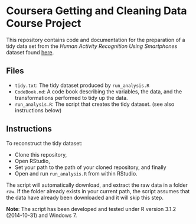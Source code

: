Coursera Getting and Cleaning Data Course Project
==

This repository contains code and documentation for the preparation of a tidy data set from the *Human Activity Recognition Using Smartphones* dataset found [here](http://archive.ics.uci.edu/ml/datasets/Human+Activity+Recognition+Using+Smartphones).

Files
--

- `tidy.txt`: The tidy dataset produced by `run_analysis.R`
- `CodeBook.md`: A code book describing the variables, the data, and the transformations performed to tidy up the data.
- `run_analysis.R`: The script that creates the tidy dataset. (see also instructions below)

Instructions
--

To reconstruct the tidy dataset:

- Clone this repository,
- Open RStudio,
- Set your path to the path of your cloned repository, and finally
- Open and run `run_analysis.R` from within RStudio.

The script will automatically download, and extract the raw data in a folder `raw`. If the folder already exists in your current path, the script assumes that the data have already been downloaded and it will skip this step.

**Note**: The script has been developed and tested under R version 3.1.2 (2014-10-31) and Windows 7.